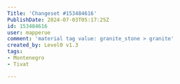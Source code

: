```yaml
---
Title: 'Changeset #153484616'
PublishDate: 2024-07-03T05:17:25Z
id: 153484616
user: mapperue
comment: 'material tag value: granite_stone > granite'
created_by: Level0 v1.3
tags:
- Montenegro
- Tivat

---
```

